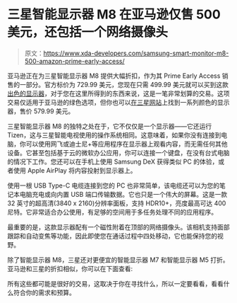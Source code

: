 # 三星智能显示器 M8 在亚马逊仅售 500 美元，还包括一个网络摄像头

> 原文：<https://www.xda-developers.com/samsung-smart-monitor-m8-500-amazon-prime-early-access/>

亚马逊正在为三星智能显示器 M8 提供大幅折扣，作为其 Prime Early Access 销售的一部分。官方标价为 729.99 美元，您现在只需 499.99 美元就可以买到这款[出色的显示器](https://www.xda-developers.com/best-monitors/)，对于您在这里所得到的东西来说，这是一笔非常划算的交易。这项交易仅适用于亚马逊的绿色选项，但你也可以[在三星网站](https://shop-links.co/1788423721453920530?u1=ed6d6254-0cc9-4285-b93d-86dd719f0bc9)上找到一系列颜色的显示器，售价 579.99 美元。

三星智能显示器 M8 的独特之处在于，它不仅仅是一个显示器——它还运行 Tizen，这与三星智能电视使用的操作系统相同。这意味着，如果你没有连接到电脑，你可以使用网飞或迪士尼+等应用程序在显示器上观看内容，而无需任何其他设备。它甚至包括基于云的微软办公应用，你可以连接一个键盘，在没有台式电脑的情况下工作。您还可以在手机上使用 Samsung DeX 获得类似 PC 的体验，或者使用 Apple AirPlay 将内容投射到显示器上。

使用一根 USB Type-C 电缆连接到您的 PC 也非常简单，该电缆还可以为您的笔记本电脑充电或向内置 USB 端口传输数据。它也只是一个伟大的屏幕。这是一款 32 英寸的超高清(3840 x 2160)分辨率面板，支持 HDR10+，亮度最高可达 400 尼特。它非常适合办公使用，有足够的空间用于多任务处理不同的应用程序。

最重要的是，这款显示器配有一个磁性附着在顶部的网络摄像头。该相机支持面部跟踪和自动变焦等功能，因此即使您在通话过程中四处移动，它也能保持您的视野。

除了智能显示器 M8，三星还对更便宜的智能显示器 M7 和智能显示器 M5 打折。亚马逊和三星的折扣相似，你可以在下面查看:

所有这些都可能是很好的交易，这取决于你在寻找什么，所以一定要看看，看看什么符合你的需求和预算。